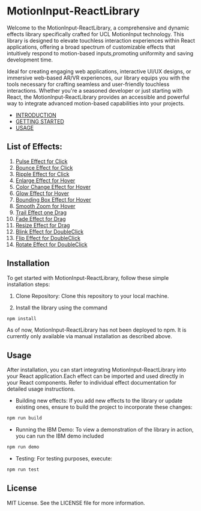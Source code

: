 # MotionInput-ReactLibrary

Welcome to the MotionInput-ReactLibrary, a comprehensive and dynamic effects library specifically crafted for UCL MotionInput technology. This library is designed to elevate touchless interaction experiences within React applications, offering a broad spectrum of customizable effects that intuitively respond to motion-based inputs,promoting uniformity and saving development time.

Ideal for creating engaging web applications, interactive UI/UX designs, or immersive web-based AR/VR experiences, our library equips you with the tools necessary for crafting seamless and user-friendly touchless interactions. Whether you're a seasoned developer or just starting with React, the MotionInput-ReactLibrary provides an accessible and powerful way to integrate advanced motion-based capabilities into your projects.

- [INTRODUCTION](./docs/INTRODUCTION.md)
- [GETTING STARTED](./docs/GETTING_STARTED.md)
- [USAGE](./docs/USAGE_GUIDE.md)

## List of Effects:

1. [Pulse Effect for Click](./src/effects/click/readme.md)
2. [Bounce Effect for Click](./src/effects/click/readme.md)
3. [Ripple Effect for Click](./src/effects/click/readme.md)
4. [Enlarge Effect for Hover](./src/effects/hover/readme.md)
5. [Color Change Effect for Hover](./src/effects/hover/readme.md)
6. [Glow Effect for Hover](./src/effects/hover/readme.md)
7. [Bounding Box Effect for Hover](./src/effects/hover/readme.md)
8. [Smooth Zoom for Hover](./src/effects/hover/readme.md)
9. [Trail Effect one Drag](./src/effects/drag/readme.md)
10. [Fade Effect for Drag](./src/effects/drag/readme.md)
11. [Resize Effect for Drag](./src/effects/drag/readme.md)
12. [Blink Effect for DoubleClick](./src/effects/doubleClick/readme.md)
13. [Flip Effect for DoubleClick](./src/effects/doubleClick/readme.md)
14. [Rotate Effect for DoubleClick](./src/effects/doubleClick/readme.md)

## Installation

To get started with MotionInput-ReactLibrary, follow these simple installation steps:

1. Clone Repository: Clone this repository to your local machine.

2. Install the library using the command

```bash
npm install
```

As of now, MotionInput-ReactLibrary has not been deployed to npm. It is currently only available via manual installation as described above.

## Usage

After installation, you can start integrating MotionInput-ReactLibrary into your React application.Each effect can be imported and used directly in your React components. Refer to individual effect documentation for detailed usage instructions.

- Building new effects:
  If you add new effects to the library or update existing ones, ensure to build the project to incorporate these changes:

```bash
npm run build
```

- Running the IBM Demo:
  To view a demonstration of the library in action, you can run the IBM demo included

```bash
npm run demo
```

- Testing:
  For testing purposes, execute:

```bash
npm run test
```

## License

MIT License. See the LICENSE file for more information.

